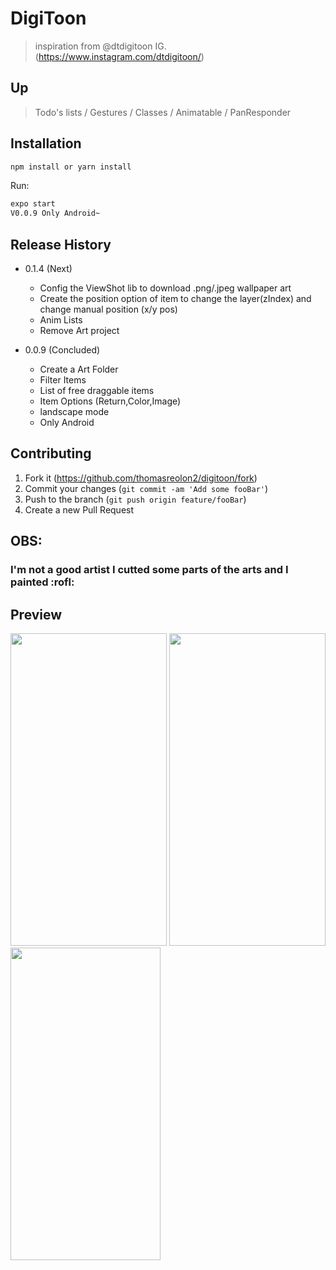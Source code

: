# DigiToon
> inspiration from @dtdigitoon IG. (https://www.instagram.com/dtdigitoon/)

## Up

> Todo's lists /
> Gestures /
> Classes /
> Animatable /
> PanResponder 

## Installation

```sh
npm install or yarn install
```

Run:

```sh
expo start
V0.0.9 Only Android~
```

## Release History

* 0.1.4 (Next)
    * Config the ViewShot lib to download .png/.jpeg wallpaper art
    * Create the position option of item to change the layer(zIndex) and change manual position (x/y pos)
    * Anim Lists
    * Remove Art project
    
* 0.0.9 (Concluded)
    * Create a Art Folder
    * Filter Items
    * List of free draggable items
    * Item Options (Return,Color,Image)
    * landscape mode
    * Only Android


## Contributing

1. Fork it (<https://github.com/thomasreolon2/digitoon/fork>)
2. Commit your changes (`git commit -am 'Add some fooBar'`)
3. Push to the branch (`git push origin feature/fooBar`)
4. Create a new Pull Request

## OBS:
 <h3>I'm not a good artist ​​I cutted some parts of the arts and I painted :rofl:	</h3>


## Preview

<img src="https://i.giphy.com/media/xBQYsMkJH3k45oEScx/giphy.webp" width="250" height="500"> <img src="https://media.giphy.com/media/YdduKkKMVxKSEC2TXh/giphy.gif" width="250" height="500"> <img src="https://i.ibb.co/DwKhX5L/example.png" width="240" height="500">

